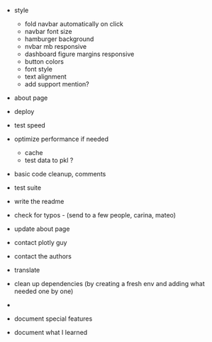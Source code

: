 - style
  - fold navbar automatically on click
  - navbar font size
  - hamburger background
  - nvbar mb responsive
  - dashboard figure margins responsive
  - button colors
  - font style
  - text alignment
  - add support mention?
- about page
- deploy
- test speed
- optimize performance if needed
    - cache
    - test data to pkl ?
- basic code cleanup, comments
- test suite
- write the readme
- check for typos - (send to a few people, carina, mateo)

- update about page

- contact plotly guy
- contact the authors

- translate

- clean up dependencies (by creating a fresh env and adding what needed one by one)
- 
- document special features
- document what I learned
